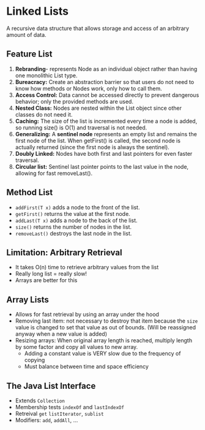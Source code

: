 # Linked Lists

A recursive data structure that allows storage and access of an arbitrary amount of data.

## Feature List

1. **Rebranding**- represents Node as an individual object rather than having one monolithic List type.
2. **Bureacracy:** Create an abstraction barrier so that users do not need to know how methods or Nodes work, only how to call them.
3. **Access Control:** Data cannot be accessed directly to prevent dangerous behavior; only the provided methods are used.
4. **Nested Class:** Nodes are nested within the List object since other classes do not need it.
5. **Caching:** The size of the list is incremented every time a node is added, so running size\(\) is O\(1\) and traversal is not needed.
6. **Generalizing:** A **sentinel node** represents an empty list and remains the first node of the list. When getFirst\(\) is called, the second node is actually returned \(since the first node is always the sentinel\).
7. **Doubly Linked:** Nodes have both first and last pointers for even faster traversal.
8. **Circular list:** Sentinel last pointer points to the last value in the node, allowing for fast removeLast\(\).

## Method List

* `addFirst(T x)` adds a node to the front of the list.
* `getFirst()` returns the value at the first node.
* `addLast(T x)` adds a node to the back of the list.
* `size()` returns the number of nodes in the list.
* `removeLast()` destroys the last node in the list.

## Limitation: Arbitrary Retrieval

* It takes O\(n\) time to retrieve arbitrary values from the list
* Really long list = really slow!
* Arrays are better for this

## Array Lists

* Allows for fast retrieval by using an array under the hood
* Removing last item: not necessary to destroy that item because the `size` value is changed to set that value as out of bounds. \(Will be reassigned anyway when a new value is added\)
* Resizing arrays: When original array length is reached, multiply length by some factor and copy all values to new array.
  * Adding a constant value is VERY slow due to the frequency of copying
  * Must balance between time and space efficiency

## The Java List Interface

* Extends `Collection`
* Membership tests `indexOf` and `lastIndexOf`
* Retreival `get` `listIterator`, `sublist`
* Modifiers: `add`, `addAll`, ...

